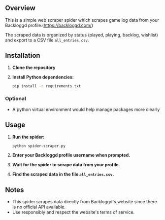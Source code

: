 ## Overview
This is a simple web scraper spider which scrapes game log data from your Backloggd profile.(https://backloggd.com/)

The scraped data is organized by status (played, playing, backlog, wishlist) and export to a CSV file `all_entries.csv`.
  
## Installation

1. **Clone the repository**

2. **Install Python dependencies:**

    ```bash
    pip install -r requirements.txt
    ```
### Optional
 - A python virtual environment would help manage packages more clearly
## Usage

1. **Run the spider:**

    ```bash
    python spider-scraper.py
    ```

2. **Enter your Backloggd profile username when prompted.**

3. **Wait for the spider to scrape data from your profile.**

4. **Find the scraped data in the file `all_entries.csv`.**

## Notes

- This spider scrapes data directly from Backloggd's website since there is no official API available.
- Use responsibly and respect the website's terms of service.
